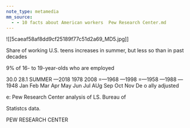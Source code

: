 ```yaml
---
note_type: metamedia
mm_source:
  - - 10 facts about American workers  Pew Research Center.md
---
```


![[5caeaf58af8dd9cf25189f77c51d2a69_MD5.jpg]]

Share of working U.S. teens
increases in summer, but less
so than in past decades

9% of 16- to 19-year-olds who are employed

30.0
28.1
SUMMER
—2018 1978
2008 =—1968
—1998 =—1958
—1988 —1948
Jan Feb Mar Apr May Jun Jul AUg Sep Oct Nov De
o ally adjusted

e: Pew Research Center analysis of LS. Bureau of

Statistcs data.

PEW RESEARCH CENTER


